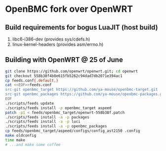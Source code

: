 # OpenBMC fork over OpenWRT
## Build requirements for bogus LuaJIT (host build)
1. libc6-i386-dev (provides sys/cdefs.h)
2. linux-kernel-headers (provides asm/errno.h)

## Building with OpenWRT @ 25 of June
```sh
git clone https://github.com/openwrt/openwrt.git; cd openwrt
git checkout 558b38f4b8e615fb5262c94dad7db2071e394ac1
cp feeds.conf{.default,}
cat <<EOF>>feeds.conf
src-git openbmc_target https://github.com/ya-mouse/openbmc-target.git
src-git openbmc_packages https://github.com/ya-mouse/openbmc-packages.git
EOF
./scripts/feeds update
./scripts/feeds install -p openbmc_target aspeed
patch -p1 < feeds/openbmc_target/openwrt-558b38f.patch
./scripts/feeds install -a -p packages
./scripts/feeds install -a -p luci
./scripts/feeds install -a -p openbmc_packages
cp feeds/openbmc_target/aspeed/configs/config_ast2150 .config
make oldconfig
time make
# ...and make some coffee
```
